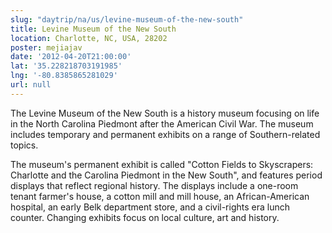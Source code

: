 ```yaml
---
slug: "daytrip/na/us/levine-museum-of-the-new-south"
title: Levine Museum of the New South
location: Charlotte, NC, USA, 28202
poster: mejiajav
date: '2012-04-20T21:00:00'
lat: '35.228218703191985'
lng: '-80.8385865281029'
url: null
---
```


The Levine Museum of the New South is a history museum focusing on life in the North Carolina Piedmont after the American Civil War. The museum includes temporary and permanent exhibits on a range of Southern-related topics.

The museum's permanent exhibit is called "Cotton Fields to Skyscrapers: Charlotte and the Carolina Piedmont in the New South", and features period displays that reflect regional history. The displays include a one-room tenant farmer's house, a cotton mill and mill house, an African-American hospital, an early Belk department store, and a civil-rights era lunch counter. Changing exhibits focus on local culture, art and history.
